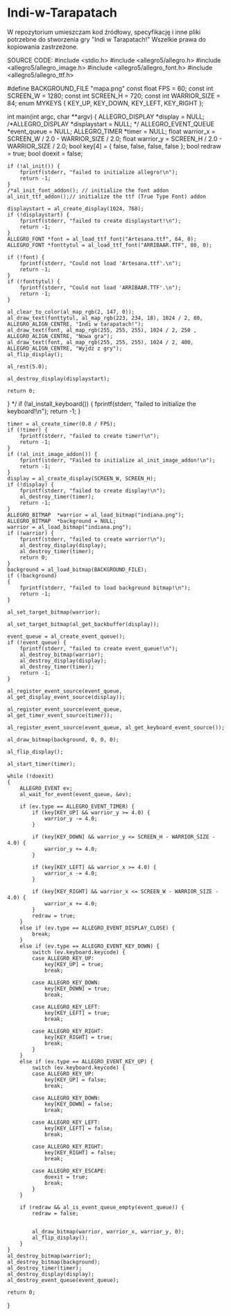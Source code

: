 # Indi-w-Tarapatach
W repozytorium umieszczam kod źródłowy, specyfikację i inne pliki potrzebne do stworzenia gry "Indi w Tarapatach!" Wszelkie prawa do kopiowania zastrzeżone.


SOURCE CODE:
#include <stdio.h>
#include <allegro5/allegro.h>
#include <allegro5/allegro_image.h>
#include <allegro5/allegro_font.h>
#include <allegro5/allegro_ttf.h>

#define BACKGROUND_FILE     "mapa.png"
const float FPS = 60;
const int SCREEN_W = 1280;
const int SCREEN_H = 720;
const int WARRIOR_SIZE = 84;
enum MYKEYS {
	KEY_UP, KEY_DOWN, KEY_LEFT, KEY_RIGHT
};

int main(int argc, char **argv)
{
	ALLEGRO_DISPLAY *display = NULL;
	/*ALLEGRO_DISPLAY *displaystart = NULL; */
	ALLEGRO_EVENT_QUEUE *event_queue = NULL;
	ALLEGRO_TIMER *timer = NULL;
	float warrior_x = SCREEN_W / 2.0 - WARRIOR_SIZE / 2.0;
	float warrior_y = SCREEN_H / 2.0 - WARRIOR_SIZE / 2.0;
	bool key[4] = { false, false, false, false };
	bool redraw = true;
	bool doexit = false;

	if (!al_init()) {
		fprintf(stderr, "failed to initialize allegro!\n");
		return -1;
	}
	/*al_init_font_addon(); // initialize the font addon
	al_init_ttf_addon();// initialize the ttf (True Type Font) addon

	displaystart = al_create_display(1024, 768);
	if (!displaystart) {
		fprintf(stderr, "failed to create displaystart!\n");
		return -1;
	}
	ALLEGRO_FONT *font = al_load_ttf_font("Artesana.ttf", 64, 0);
	ALLEGRO_FONT *fonttytul = al_load_ttf_font("ARRIBAAR.TTF", 80, 0);

	if (!font) {
		fprintf(stderr, "Could not load 'Artesana.ttf'.\n");
		return -1;
	}
	if (!fonttytul) {
		fprintf(stderr, "Could not load 'ARRIBAAR.TTF'.\n");
		return -1;
	}

	al_clear_to_color(al_map_rgb(2, 147, 0));
	al_draw_text(fonttytul, al_map_rgb(223, 234, 18), 1024 / 2, 80, ALLEGRO_ALIGN_CENTRE, "Indi w tarapatach!");
	al_draw_text(font, al_map_rgb(255, 255, 255), 1024 / 2, 250 , ALLEGRO_ALIGN_CENTRE, "Nowa gra");
	al_draw_text(font, al_map_rgb(255, 255, 255), 1024 / 2, 400, ALLEGRO_ALIGN_CENTRE, "Wyjdz z gry");
	al_flip_display();

	al_rest(5.0);

	al_destroy_display(displaystart);

	return 0;
} */
	 if (!al_install_keyboard()) {
		fprintf(stderr, "failed to initialize the keyboard!\n");
		return -1;
	}
	
	timer = al_create_timer(0.8 / FPS);
	if (!timer) {
		fprintf(stderr, "failed to create timer!\n");
		return -1;
	}
	if (!al_init_image_addon()) {
		fprintf(stderr, "Failed to initialize al_init_image_addon!\n");
		return -1;
	}
	display = al_create_display(SCREEN_W, SCREEN_H); 
	if (!display) {
		fprintf(stderr, "failed to create display!\n");
		al_destroy_timer(timer);
		return -1;
	}
	ALLEGRO_BITMAP	*warrior = al_load_bitmap("indiana.png");
	ALLEGRO_BITMAP  *background = NULL;
	warrior = al_load_bitmap("indiana.png");
	if (!warrior) {
		fprintf(stderr, "failed to create warrior!\n");
		al_destroy_display(display);
		al_destroy_timer(timer);
		return 0;
	}
	background = al_load_bitmap(BACKGROUND_FILE);
	if (!background)
	{
		fprintf(stderr, "failed to load background bitmap!\n");
		return -1;
	}

	al_set_target_bitmap(warrior);

	al_set_target_bitmap(al_get_backbuffer(display));

	event_queue = al_create_event_queue();
	if (!event_queue) {
		fprintf(stderr, "failed to create event_queue!\n");
		al_destroy_bitmap(warrior);
		al_destroy_display(display);
		al_destroy_timer(timer);
		return -1;
	}

	al_register_event_source(event_queue, al_get_display_event_source(display));

	al_register_event_source(event_queue, al_get_timer_event_source(timer));

	al_register_event_source(event_queue, al_get_keyboard_event_source());

	al_draw_bitmap(background, 0, 0, 0);

	al_flip_display();

	al_start_timer(timer);

	while (!doexit)
	{
		ALLEGRO_EVENT ev;
		al_wait_for_event(event_queue, &ev);

		if (ev.type == ALLEGRO_EVENT_TIMER) {
			if (key[KEY_UP] && warrior_y >= 4.0) {
				warrior_y -= 4.0;
			}

			if (key[KEY_DOWN] && warrior_y <= SCREEN_H - WARRIOR_SIZE - 4.0) {
				warrior_y += 4.0;
			}

			if (key[KEY_LEFT] && warrior_x >= 4.0) {
				warrior_x -= 4.0;
			}

			if (key[KEY_RIGHT] && warrior_x <= SCREEN_W - WARRIOR_SIZE - 4.0) {
				warrior_x += 4.0;
			}
			redraw = true;
		}
		else if (ev.type == ALLEGRO_EVENT_DISPLAY_CLOSE) {
			break;
		}
		else if (ev.type == ALLEGRO_EVENT_KEY_DOWN) {
			switch (ev.keyboard.keycode) {
			case ALLEGRO_KEY_UP:
				key[KEY_UP] = true;
				break;

			case ALLEGRO_KEY_DOWN:
				key[KEY_DOWN] = true;
				break;

			case ALLEGRO_KEY_LEFT:
				key[KEY_LEFT] = true;
				break;

			case ALLEGRO_KEY_RIGHT:
				key[KEY_RIGHT] = true;
				break;
			}
		}
		else if (ev.type == ALLEGRO_EVENT_KEY_UP) {
			switch (ev.keyboard.keycode) {
			case ALLEGRO_KEY_UP:
				key[KEY_UP] = false;
				break;

			case ALLEGRO_KEY_DOWN:
				key[KEY_DOWN] = false;
				break;

			case ALLEGRO_KEY_LEFT:
				key[KEY_LEFT] = false;
				break;

			case ALLEGRO_KEY_RIGHT:
				key[KEY_RIGHT] = false;
				break;

			case ALLEGRO_KEY_ESCAPE:
				doexit = true;
				break;
			}
		}

		if (redraw && al_is_event_queue_empty(event_queue)) {
			redraw = false;


			al_draw_bitmap(warrior, warrior_x, warrior_y, 0);
			al_flip_display();
		}
	} 
	al_destroy_bitmap(warrior);
	al_destroy_bitmap(background);
	al_destroy_timer(timer);
	al_destroy_display(display);
	al_destroy_event_queue(event_queue);

	return 0;
} 
